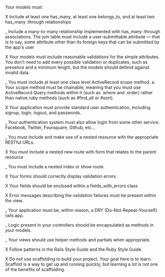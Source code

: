 Your models must:

X Include at least one has_many, at least one belongs_to, and at least two has_many :through relationships

_ Include a many-to-many relationship implemented with has_many :through associations. The join table must include a user-submittable attribute — that is to say, some attribute other than its foreign keys that can be submitted by the app's user

X Your models must include reasonable validations for the simple attributes. You don't need to add every possible validation or duplicates, such as presence and a minimum length, but the models should defend against invalid data.

_ You must include at least one class level ActiveRecord scope method. a. Your scope method must be chainable, meaning that you must use ActiveRecord Query methods within it (such as .where and .order) rather than native ruby methods (such as #find_all or #sort).

X Your application must provide standard user authentication, including signup, login, logout, and passwords.

_ Your authentication system must also allow login from some other service. Facebook, Twitter, Foursquare, Github, etc...

_ You must include and make use of a nested resource with the appropriate RESTful URLs.

X You must include a nested new route with form that relates to the parent resource

_ You must include a nested index or show route

X Your forms should correctly display validation errors.

X Your fields should be enclosed within a fields_with_errors class

X Error messages describing the validation failures must be present within the view.

_ Your application must be, within reason, a DRY (Do-Not-Repeat-Yourself) rails app.

_ Logic present in your controllers should be encapsulated as methods in your models.

_ Your views should use helper methods and partials when appropriate.

X Follow patterns in the Rails Style Guide and the Ruby Style Guide.

X Do not use scaffolding to build your project. Your goal here is to learn. Scaffold is a way to get up and running quickly, but learning a lot is not one of the benefits of scaffolding.